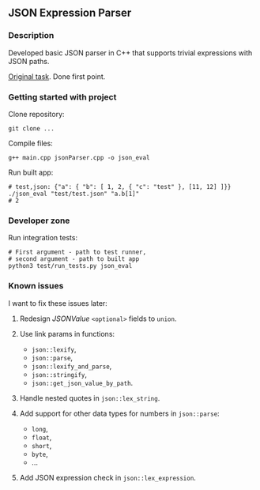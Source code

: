 ## JSON Expression Parser

### Description

Developed basic JSON parser in C++ that supports trivial expressions with JSON paths.

[Original task](task.md). Done first point.

### Getting started with project

Clone repository:

```
git clone ...
```

Compile files:

```
g++ main.cpp jsonParser.cpp -o json_eval
```

Run built app:

```
# test,json: {"a": { "b": [ 1, 2, { "c": "test" }, [11, 12] ]}}
./json_eval "test/test.json" "a.b[1]"
# 2
```

### Developer zone

Run integration tests:

```
# First argument - path to test runner, 
# second argument - path to built app
python3 test/run_tests.py json_eval
```

### Known issues

I want to fix these issues later:

1. Redesign *JSONValue* `<optional>` fields to `union`.

2. Use link params in functions:
    - `json::lexify`,
    - `json::parse`,
    - `json::lexify_and_parse`,
    - `json::stringify`,
    - `json::get_json_value_by_path`.

3. Handle nested quotes in `json::lex_string`.

4. Add support for other data types for numbers in `json::parse`: 
    - `long`,
    - `float`,
    - `short`,
    - `byte`,
    - ...

5. Add JSON expression check in `json::lex_expression`.
